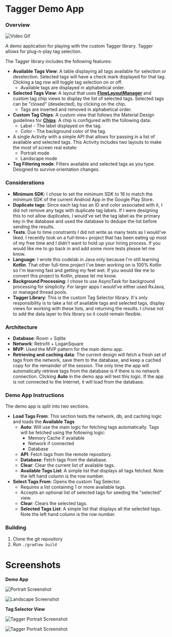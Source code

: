 
# Tagger Demo App

### Overview

![Video Gif](screenshots/video.gif "How it all works")

A demo application for playing with the custom Tagger library. Tagger allows for plug-n-play tag selection.

The Tagger library includes the following features:

 - **Available Tags View**: A table displaying all tags available for selection or deselection. Selected tags will have a check mark displayed for that tag. Clicking a tag row will toggle tag selection on or off.  
	 - Available tags are displayed in alphabetical order.
 - **Selected Tags View**: A layout that uses [**FlowLayoutManager**][1] and custom tag chip views to display the list of selected tags. Selected tags can be "closed" (deselected), by clicking on the chip. 
	 - Tags are inserted and removed in alphabetical order. 
 - **Custom Tag Chips**:  A custom view that follows the Material Design guidelines for [**Chips**][2]. A chip is configured with the following data:
	 - Label - The label displayed on the tag.
	 - Color - The background color of the tag. 
 - A single Activity with a simple API that allows for passing in a list of available and selected tags. This Activity includes two layouts to make the most of screen real estate:
	 - Portrait mode
	 - Landscape mode
 - **Tag Filtering mode**: Filters available and selected tags as you type. Designed to survive orientation changes. 


### Considerations

 - **Minimum SDK**: I chose to set the minimum SDK to 16 to match the minimum SDK of the current Android App in the Google Play Store. 
 - **Duplicate tags**: Since each tag has an ID and color associated with it, I did not remove any tags with duplicate tag labels. If I were designing this to not allow duplicates, I would've set the tag label as the primary key in the database and used the database to dedupe the list before sending the results. 
 - **Tests**: Due to time constraints I did not write as many tests as I would've liked. I recently took on a full-time+ project that has been eating up most of my free time and I didn't want to hold up your hiring process. If you would like me to go back in and add some more tests please let me know. 
 - **Language**: I wrote this codelab in Java only because I'm still learning **Kotlin**. That other full-time project I've been working on is 100% Kotlin so I'm learning fast and getting my feet wet. If you would like me to convert this project to Kotlin, please let me know. 
 - **Background Processing**: I chose to use AsyncTask for background processing for simplicity. For larger apps I would've either used RxJava, or managed thread pools. 
 - **Tagger Library**: This is the custom Tag Selector library. It's only responsibility is to take a list of available tags and selected tags, display views for working with these lists, and returning the results. I chose not to add the data layer to this library so it could remain flexible. 


### Architecture

 - **Database**: Room + Sqlite
 - **Network**: Retrofit + LoganSquare
 - **MVP**: Used the MVP pattern for the main demo app. 
 - **Retrieving and caching data**: The current design will fetch a fresh set of tags from the network, save them to the database, and keep a cached copy for the remainder of the session. The only time the app will automatically retrieve tags from the database is if there is no network connection. Clicking **Auto** in the demo app will test this logic. If the app is not connected to the Internet, it will load from the database. 


### Demo App Instructions
The demo app is split into two sections. 

 - **Load Tags From**: This section tests the network, db, and caching logic and loads the **Available Tags** 
	 - **Auto**: Will use the main logic for fetching tags automatically. Tags will be fetched using the following logic:
		 - Memory Cache if available
		 - Network if connected
		 - Database
	 - **API**: Fetch tags from the remote repository.
	 - **Database**: Fetch tags from the database.
	 - **Clear**: Clear the current list of available tags. 
	 - **Available Tags List**: A simple list that displays all tags fetched. Note the left hand column is the row number. 
 - **Select Tags From**: Opens the custom Tag Selector. 
	 - Requires a list containing 1 or more available tags. 
	 - Accepts an optional list of selected tags for seeding the "selected" view. 
	 - **Clear**: Clears the selected tags. 
	 - **Selected Tags List**: A simple list that displays all the selected tags. Note the left hand column is the row number. 

### Building

1. Clone the git repository
2. Run `./gradlew build`	

# Screenshots 
**Demo App**

![Portrait Screenshot](screenshots/main_portrait.png "Screenshot of main Demo App in portrait mode")

![Landscape Screenshot](screenshots/main_landscape.png "Screenshot of main Demo App in landscape mode")
 
**Tag Selector View**

![Tagger Portrait Screenshot](screenshots/tagger_portrait.png "Screenshot of the Tag Selector in portrait mode")

![Tagger Portrait Screenshot](screenshots/tagger_portrait.png "Screenshot of the Tag Selector in landscape mode")


  [1]: https://github.com/xiaofeng-han/AndroidLibs/tree/master/flowlayoutmanager
  [2]: https://material.io/guidelines/components/chips.html

